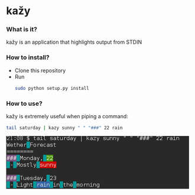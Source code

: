 kažy
====

### What is it?
kažy is an application that highlights output from STDIN

### How to install?
 - Clone this repository
 - Run
    ```bash
    sudo python setup.py install
    ```

### How to use?
kažy is extremely useful when piping a command:
```bash
tail saturday | kazy sunny " " "###" 22 rain
```
![ScreenShot](https://raw.githubusercontent.com/jsnjack/kazy/master/screenshot.png)